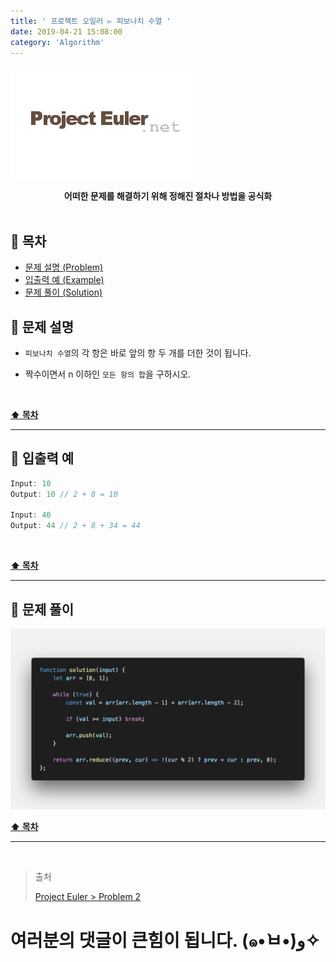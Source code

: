 ```yaml
---
title: ' 프로젝트 오일러 ▻ 피보나치 수열 '
date: 2019-04-21 15:08:00
category: 'Algorithm'
---
```


![](./images/logo.png)

<center><strong>어떠한 문제를 해결하기 위해 정해진 절차나 방법을 공식화</strong></center>

<br />

## **💎 목차**

- [문제 설명 (Problem)](#-문제-설명)
- [입출력 예 (Example)](#-입출력-예)
- [문제 풀이 (Solution)](#-문제-풀이)

## **📕 문제 설명**

- `피보나치 수열`의 각 항은 바로 앞의 항 두 개를 더한 것이 됩니다.

- 짝수이면서 n 이하인 `모든 항의 합`을 구하시오.

<br />

**[⬆ 목차](#-목차)**

---

## **📙 입출력 예**

```js
Input: 10
Output: 10 // 2 + 8 = 10

Input: 40
Output: 44 // 2 + 8 + 34 = 44
```

<br />

**[⬆ 목차](#-목차)**

---

## **📘 문제 풀이**

![](./images/solution.2.png)
<br />

**[⬆ 목차](#-목차)**

---

<br />

> 출처
>
> <a href="http://euler.synap.co.kr/prob_detail.php?id=2" target="_blank">Project Euler > Problem 2</a>

# 여러분의 댓글이 큰힘이 됩니다. (๑•̀ㅂ•́)و✧
